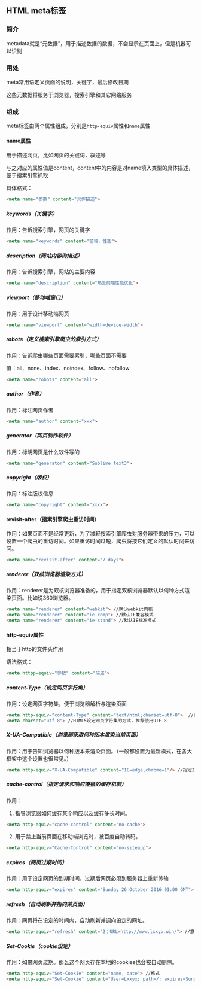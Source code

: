 ## HTML meta标签

### 简介

metadata就是“元数据”，用于描述数据的数据，不会显示在页面上，但是机器可以识别

### 用处

meta常用语定义页面的说明，关键字，最后修改日期

这些元数据将服务于浏览器，搜索引擎和其它网络服务

### 组成

meta标签由两个属性组成，分别是`http-equiv`属性和`name`属性

#### name属性

用于描述网页，比如网页的关键词，叙述等

与之对应的属性值是content，content中的内容是对name填入类型的具体描述，便于搜索引擎抓取

具体格式：

```html
<meta name="参数" content="具体描述">
```

##### keywords（关键字）

作用：告诉搜索引擎，网页的关键字

```html
<meta name="keywords" content="前端，性能">
```

##### description（网站内容的描述）

作用：告诉搜索引擎，网站的主要内容

```html
<meta name="description" content="热爱前端性能优化">
```

##### viewport（移动端窗口）

作用：用于设计移动端网页

```html
<meta name="viewport" content="width=device-width">
```

##### robots（定义搜索引擎爬虫的索引方式）

作用：告诉爬虫哪些页面需要索引，哪些页面不需要

值：all、none、index、noindex、follow、nofollow

```html
<meta name="robots" content="all">
```

##### author（作者）

作用：标注网页作者

```html
<meta name="author" content="xxx">
```

##### generator（网页制作软件）

作用：标明网页是什么软件写的

```html
<meta name="generator" content="Sublime text3">
```

##### copyright（版权）

作用：标注版权信息

```html
<meta name="copyright" content="xxxx">
```

#### revisit-after（搜索引擎爬虫重访时间）

作用：如果页面不是经常更新，为了减轻搜索引擎爬虫对服务器带来的压力，可以设置一个爬虫的重访时间。如果重访时间过短，爬虫将按它们定义的默认时间来访问。

```html
<meta name="revisit-after" content="7 days">
```

##### renderer（双核浏览器渲染方式）

作用：renderer是为双核浏览器准备的，用于指定双核浏览器默认以何种方式渲染页面。比如说360浏览器。

```html
<meta name="renderer" content="webkit"> //默认webkit内核
<meta name="renderer" content="ie-comp"> //默认IE兼容模式
<meta name="renderer" content="ie-stand"> //默认IE标准模式
```

#### http-equiv属性

相当于http的文件头作用

语法格式：

```html
<meta httpp-equiv="参数" content="描述">
```

##### content-Type（设定网页字符集）

作用：设定网页字符集，便于浏览器解析与渲染页面

```html
<meta http-equiv="content-Type" content="text/html;charset=utf-8">  //旧的HTML，不推荐
<meta charset="utf-8"> //HTML5设定网页字符集的方式，推荐使用UTF-8
```

##### X-UA-Compatible（浏览器采取何种版本渲染当前页面）

作用：用于告知浏览器以何种版本来渲染页面。（一般都设置为最新模式，在各大框架中这个设置也很常见。）

```html
<meta http-equiv="X-UA-Compatible" content="IE=edge,chrome=1"/> //指定IE和Chrome使用最新版本渲染当前页面
```

##### cache-control（指定请求和响应遵循的缓存机制）

作用：

1. 指导浏览器如何缓存某个响应以及缓存多长时间。

```html
<meta http-equiv="cache-control" content="no-cache">
```

2. 用于禁止当前页面在移动端浏览时，被百度自动转码。

```html
<meta http-equiv="Cache-Control" content="no-siteapp">
```

##### expires（网页过期时间）

作用：用于设定网页的到期时间，过期后网页必须到服务器上重新传输

```html
<meta http-equiv="expires" content="Sunday 26 October 2016 01:00 GMT">
```

##### refresh（自动刷新并指向某页面）

作用：网页将在设定的时间内，自动刷新并调向设定的网址。

```html
<meta http-equiv="refresh" content="2；URL=http://www.lxxyx.win/"> //意思是2秒后跳转向我的博客
```

##### Set-Cookie（cookie设定）

作用：如果网页过期。那么这个网页存在本地的cookies也会被自动删除。

```html
<meta http-equiv="Set-Cookie" content="name, date"> //格式
<meta http-equiv="Set-Cookie" content="User=Lxxyx; path=/; expires=Sunday, 10-Jan-16 10:00:00 GMT"> //具体范例
```

